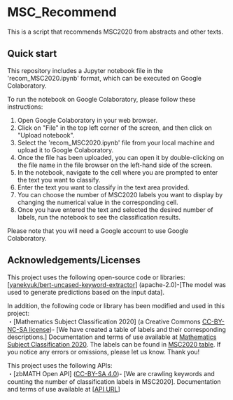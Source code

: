 # MSC_Recommend
This is a script that recommends MSC2020 from abstracts and other texts.  

## Quick start
This repository includes a Jupyter notebook file in the 'recom_MSC2020.ipynb' format, which can be executed on Google Colaboratory.

To run the notebook on Google Colaboratory, please follow these instructions:

1. Open Google Colaboratory in your web browser.
2. Click on "File" in the top left corner of the screen, and then click on "Upload notebook".
3. Select the 'recom_MSC2020.ipynb' file from your local machine and upload it to Google Colaboratory.
4. Once the file has been uploaded, you can open it by double-clicking on the file name in the file browser on the left-hand side of the screen.
5. In the notebook, navigate to the cell where you are prompted to enter the text you want to classify.
6. Enter the text you want to classify in the text area provided.
7. You can choose the number of MSC2020 labels you want to display by changing the numerical value in the corresponding cell.
8. Once you have entered the text and selected the desired number of labels, run the notebook to see the classification results.

Please note that you will need a Google account to use Google Colaboratory.

## Acknowledgements/Licenses
This project uses the following open-source code or libraries:  
[[yanekyuk/bert-uncased-keyword-extractor](https://huggingface.co/yanekyuk/bert-uncased-keyword-extractor)] (apache-2.0)-[The model was used to generate predictions based on the input data].

In addition, the following code or library has been modified and used in this project:  
・[Mathematics Subject Classification 2020] (a Creative Commons [CC-BY-NC-SA license](https://creativecommons.org/licenses/by-nc-sa/4.0/))- [We have created a table of labels and their corresponding descriptions.]
Documentation and terms of use available at [Mathematics Subject Classification 2020](https://mathscinet.ams.org/msnhtml/msc2020.pdf).
The labels can be found in [MSC2020 table](MSC/MSC2020.tsv). If you notice any errors or omissions, please let us know. Thank you!

This project uses the following APIs:  
・[zbMATH Open API] ([CC-BY-SA 4.0](https://creativecommons.org/licenses/by-sa/4.0/))- [We are crawling keywords and counting the number of classification labels in MSC2020]. Documentation and terms of use available at [[API URL](https://zboai.formulasearchengine.com/)]
